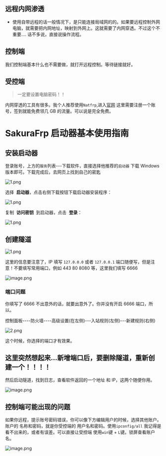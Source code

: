 ## 远程内网渗透

- 使用自带远程的话一般情况下，是只能连接局域网的的。如果要远程控制外网电脑，就需要把内网地址，映射到外网上。这就需要了内网穿透。不过这个不重要.... 话不多说，直接说操作流程。

## 控制端

我们控制端基本什么也不需要做，就打开远程控制。等待链接就好。

## 受控端

> 一定要设置电脑密码！！

内网穿透的工具有很多。我个人推荐使用`Natfrp`,进入[官网](https://openid.13a.com/) 这里需要注册一个账号，签到就能免费领几 GB 的流量。可以说是完全免费。

# SakuraFrp 启动器基本使用指南

## 安装启动器

登录账号，上方的`服务`列表---下载软件，直接选择他推荐的`启动器` 下载 Windows 版本即可。下载完成后，去网页上找到自己的密匙

![1.png](https://p3-juejin.byteimg.com/tos-cn-i-k3u1fbpfcp/69be0c58aafb43bb923a41dae35cd682~tplv-k3u1fbpfcp-zoom-1.image)

选择  **启动器**，点击右侧下载按钮下载启动器安装程序：

![1.png](https://p3-juejin.byteimg.com/tos-cn-i-k3u1fbpfcp/7f8f83a2fe2344128d4516a8fe76291c~tplv-k3u1fbpfcp-zoom-1.image)

复制  **访问密钥**  到启动器，点击  **登录**：

![1.png](https://p3-juejin.byteimg.com/tos-cn-i-k3u1fbpfcp/6d0d5479c7cd454b9a071963e4aa0ba2~tplv-k3u1fbpfcp-zoom-1.image)

## 创建隧道

![1.png](https://p3-juejin.byteimg.com/tos-cn-i-k3u1fbpfcp/5b3e46a92a9d4e0f8e3abbadaf0caef6~tplv-k3u1fbpfcp-zoom-1.image)

这里的信息要注意了，IP 填写 `127.0.0.0` 或者 `127.0.0.1` 端口随便写，但是注意！不要填写常用端口，例如 443 80 8080 等，这里我们填写 6666

![image.png](https://p9-juejin.byteimg.com/tos-cn-i-k3u1fbpfcp/c04d9ffa67c54abc8447e5024328cf4b~tplv-k3u1fbpfcp-watermark.image?)

### 端口问题

你填写了 6666 不出意外的话，就要出意外了。你并没有开启 6666 端口，所以。

控制面板----防火墙----高级设置(在左侧)---入站规则(左侧)---新建规则(右侧)

![2.png](https://p6-juejin.byteimg.com/tos-cn-i-k3u1fbpfcp/d052c9a70b1f4b48b9f02b05609a9950~tplv-k3u1fbpfcp-watermark.image?)

这个时候，你选择的端口才有效果。

## 这里突然想起来...新增端口后，要删除隧道，重新创建一个！！！！

然后启动隧道，找到日志，查看软件返回的一个地址 和 IP，这两个随便你用。

![image.png](https://p9-juejin.byteimg.com/tos-cn-i-k3u1fbpfcp/305865f9423a40a88b059ee34139847d~tplv-k3u1fbpfcp-watermark.image?)

## 控制端可能出现的问题

如果你远程，提示账号密码错误，你可以像下方编辑用户的时候，选择其他账户。账户的 名称和密码，就是你受控端的 用户名和密码。使用`ipconfig/all` 我记得是看不出来的，或者有误差。可以直接让受控端 使用`win`键 + `L`键。锁屏查看账户名。

![image.png](https://p1-juejin.byteimg.com/tos-cn-i-k3u1fbpfcp/48c4c594c43c4aa0ae593e4f7015eea5~tplv-k3u1fbpfcp-watermark.image?)
